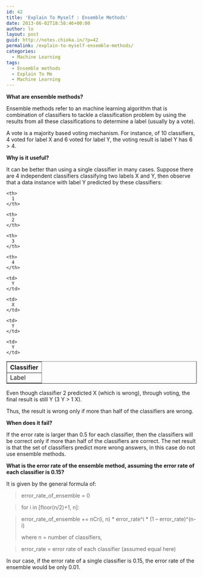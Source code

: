 ```yaml
---
id: 42
title: 'Explain To Myself : Ensemble Methods'
date: 2013-06-02T18:58:46+00:00
author: lo
layout: post
guid: http://notes.chioka.in/?p=42
permalink: /explain-to-myself-ensemble-methods/
categories:
  - Machine Learning
tags:
  - Ensemble methods
  - Explain To Me
  - Machine Learning
---
```

**What are ensemble methods?**

Ensemble methods refer to an machine learning algorithm that is combination of classifiers to tackle a classification problem by using the results from all these classifications to determine a label (usually by a vote).

A vote is a majority based voting mechanism. For instance, of 10 classifiers, 4 voted for label X and 6 voted for label Y, the voting result is label Y has 6 > 4.

**Why is it useful?**

It can be better than using a single classifier in many cases. Suppose there are 4 independent classifiers classifying two labels X and Y, then observe that a data instance with label Y predicted by these classifiers:

<table border="1">
  <tr>
    <th>
      Classifier
    </th>
    
    <th>
      1
    </th>
    
    <th>
      2
    </th>
    
    <th>
      3
    </th>
    
    <th>
      4
    </th>
  </tr>
  
  <tr>
    <td>
      Label
    </td>
    
    <td>
      Y
    </td>
    
    <td>
      X
    </td>
    
    <td>
      Y
    </td>
    
    <td>
      Y
    </td>
  </tr>
</table>

Even though classifier 2 predicted X (which is wrong), through voting, the final result is still Y (3 Y > 1 X).

Thus, the result is wrong only if more than half of the classifiers are wrong.

**When does it fail?**

If the error rate is larger than 0.5 for each classifier, then the classifiers will be correct only if more than half of the classifiers are correct. The net result is that the set of classifiers predict more wrong answers, in this case do not use ensemble methods.

**What is the error rate of the ensemble method, assuming the error rate of each classifier is 0.15?**

It is given by the general formula of:

> error\_rate\_of_ensemble = 0
  
> for i in [floor(n/2)+1, n]:
  
> error\_rate\_of\_ensemble += nCr(i, n) \* error\_rate^i \* (1 &#8211; error_rate)^(n-i)
> 
> where n = number of classifiers,
  
> error_rate = error rate of each classifier (assumed equal here)

In our case, if the error rate of a single classifier is 0.15, the error rate of the ensemble would be only 0.01.

&nbsp;
